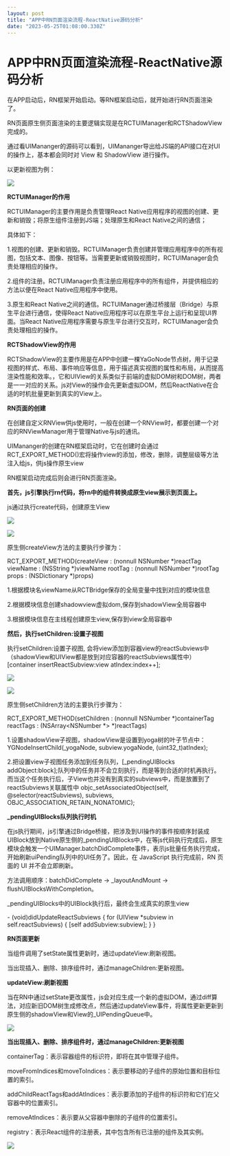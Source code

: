 ```yaml
---
layout: post
title: "APP中RN页面渲染流程-ReactNative源码分析"
date: "2023-05-25T01:08:00.330Z"
---
```

APP中RN页面渲染流程-ReactNative源码分析
============================

在APP启动后，RN框架开始启动。等RN框架启动后，就开始进行RN页面渲染了。

RN页面原生侧页面渲染的主要逻辑实现是在RCTUIManager和RCTShadowView完成的。

通过看UIMananger的源码可以看到，UIMananger导出给JS端的API接口在对UI的操作上，基本都会同时对 View 和 ShadowView 进行操作。

以更新视图为例：

![](https://img2023.cnblogs.com/blog/826860/202305/826860-20230524225403380-1552658084.png)  
  

**RCTUIManager的作用**

RCTUIManager的主要作用是负责管理React Native应用程序的视图的创建、更新和销毁；将原生组件注册到JS端；处理原生和React Native之间的通信；

具体如下：

1.视图的创建、更新和销毁。RCTUIManager负责创建并管理应用程序中的所有视图，包括文本、图像、按钮等。当需要更新或销毁视图时，RCTUIManager会负责处理相应的操作。

2.组件的注册。RCTUIManager负责注册应用程序中的所有组件，并提供相应的方法以便在React Native应用程序中使用。

3.原生和React Native之间的通信。RCTUIManager通过桥接层（Bridge）与原生平台进行通信，使得React Native应用程序可以在原生平台上运行和呈现UI界面。当React Native应用程序需要与原生平台进行交互时，RCTUIManager会负责处理相应的操作。

**RCTShadowView的作用** 

RCTShadowView的主要作用是在APP中创建一棵YaGoNode节点树，用于记录视图的样式、布局、事件响应等信息，用于描述真实视图的属性和布局，从而提高渲染性能和效率。，它和UIView的关系类似于前端的虚拟DOM树和DOM树，两者是一一对应的关系。js对View的操作会先更新虚拟DOM，然后ReactNative在合适的时机批量更新到真实的View上。

  

**RN页面的创建**

在创建自定义RNView供js使用时，一般在创建一个RNView时，都要创建一个对应的RNViewManager用于管理Native与js的通讯。

UIMananger的创建在RN框架启动时，它在创建时会通过RCT\_EXPORT\_METHOD()宏将操作view的添加，修改，删除，调整层级等方法注入给js，供js操作原生view

RN框架启动完成后则会进行RN页面渲染。

**首先，js引擎执行rn代码，将rn中的组件转换成原生view展示到页面上。**

js通过执行create代码，创建原生View

![](https://img2023.cnblogs.com/blog/826860/202305/826860-20230524225819338-933172172.png)

![](https://img2023.cnblogs.com/blog/826860/202305/826860-20230524225837716-478632409.png)

原生侧createView方法的主要执行步骤为：

RCT\_EXPORT\_METHOD(createView
: (nonnull NSNumber \*)reactTag viewName
: (NSString \*)viewName rootTag
: (nonnull NSNumber \*)rootTag props
: (NSDictionary \*)props)

1.根据模块名viewName从RCTBridge保存的全局变量中找到对应的模块信息

2.根据模块信息创建shadowview虚拟dom,保存到shadowView全局容器中

3.根据模块信息在主线程创建原生view,保存到view全局容器中

**然后，执行setChildren:设置子视图**

执行setChildren:设置子视图, 会将view添加到容器view的reactSubviews中（shadowView和UIView都是放到对应容器的reactSubviews属性中）\[container insertReactSubview:view atIndex:index++\];

![](https://img2023.cnblogs.com/blog/826860/202305/826860-20230524230159130-1822321546.png)

![](https://img2023.cnblogs.com/blog/826860/202305/826860-20230524230218146-1485096505.png)

原生侧setChildren方法的主要执行步骤为：

RCT\_EXPORT\_METHOD(setChildren : (nonnull NSNumber \*)containerTag reactTags : (NSArray<NSNumber \*> \*)reactTags)

1.设置shadowView子视图，shadowView是设置到yoga树的叶子节点中：YGNodeInsertChild(\_yogaNode, subview.yogaNode, (uint32\_t)atIndex);

2.把设置view子视图任务添加到任务队列，\[\_pendingUIBlocks addObject:block\];队列中的任务并不会立刻执行，而是等到合适的时机再执行。而当这个任务执行后，子View也并没有到真实的subviews中，而是放置到了reactSubviews关联属性中 objc\_setAssociatedObject(self, @selector(reactSubviews), subviews, OBJC\_ASSOCIATION\_RETAIN\_NONATOMIC);

**\_pendingUIBlocks队列执行时机**

在js执行期间，js引擎通过Bridge桥接，把涉及到UI操作的事件按顺序封装成UIBlock放到Native原生侧的\_pendingUIBlocks中，在等js代码执行完成后，原生模块会触发一个UIManager.batchDidComplete事件，表示js批量任务执行完成，开始刷新uiPending队列中的UI任务了。因此，在 JavaScript 执行完成前，RN 页面的 UI 并不会立即刷新。

方法调用顺序：batchDidComplete -> \_layoutAndMount -> flushUIBlocksWithCompletion。

\_pendingUIBlocks中的UIBlock执行后，最终会生成真实的原生view

\- (void)didUpdateReactSubviews
{
  for (UIView \*subview in self.reactSubviews) {
    \[self addSubview:subview\];
  }
}
 

**RN页面更新**

当组件调用了setState属性更新时，通过updateView:刷新视图。

当出现插入、删除、排序组件时，通过manageChildren:更新视图。

**updateView:刷新视图**

当在RN中通过setState更改属性，js会对应生成一个新的虚拟DOM，通过diff算法，对应新旧DOM树生成修改点，然后通过updateView事件，将属性更新更新到原生侧的shadowView和View的\_UIPendingQueue中。

![](https://img2023.cnblogs.com/blog/826860/202305/826860-20230524230528863-1330486559.png)

**当出现插入、删除、排序组件时，通过manageChildren:更新视图**

containerTag：表示容器组件的标识符，即将在其中管理子组件。

moveFromIndices和moveToIndices：表示要移动的子组件的原始位置和目标位置的索引。

addChildReactTags和addAtIndices：表示要添加的子组件的标识符和它们在父容器中的位置索引。

removeAtIndices：表示要从父容器中删除的子组件的位置索引。

registry：表示React组件的注册表，其中包含所有已注册的组件及其实例。

![](https://img2023.cnblogs.com/blog/826860/202305/826860-20230524230645946-609420233.png)